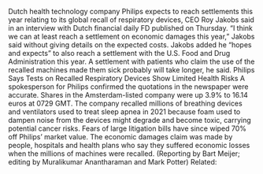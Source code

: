 Dutch health technology company Philips expects to reach settlements this year relating to its global recall of respiratory devices, CEO Roy Jakobs said in an interview with Dutch financial daily FD published on Thursday.
“I think we can at least reach a settlement on economic damages this year,” Jakobs said without giving details on the expected costs.
Jakobs added he “hopes and expects” to also reach a settlement with the U.S. Food and Drug Administration this year.
A settlement with patients who claim the use of the recalled machines made them sick probably will take longer, he said.
Philips Says Tests on Recalled Respiratory Devices Show Limited Health Risks
A spokesperson for Philips confirmed the quotations in the newspaper were accurate.
Shares in the Amsterdam-listed company were up 3.9% to 16.14 euros at 0729 GMT.
The company recalled millions of breathing devices and ventilators used to treat sleep apnea in 2021 because foam used to dampen noise from the devices might degrade and become toxic, carrying potential cancer risks.
Fears of large litigation bills have since wiped 70% off Philips’ market value.
The economic damages claim was made by people, hospitals and health plans who say they suffered economic losses when the millions of machines were recalled.
(Reporting by Bart Meijer; editing by Muralikumar Anantharaman and Mark Potter)
Related: